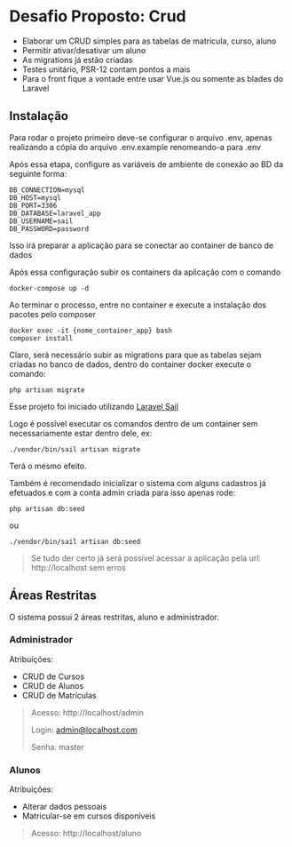 # Desafio Proposto: Crud 

- Elaborar um CRUD simples para as tabelas de matricula, curso, aluno
- Permitir ativar/desativar um aluno
- As migrations já estão criadas
- Testes unitário, PSR-12 contam pontos a mais
- Para o front fique a vontade entre usar Vue.js ou somente as blades do Laravel



## Instalação

Para rodar o projeto primeiro deve-se configurar o arquivo .env, apenas 
realizando a cópia do arquivo .env.example renomeando-a para .env

Após essa etapa, configure as variáveis de ambiente de conexão ao BD da seguinte forma:

```
DB_CONNECTION=mysql
DB_HOST=mysql
DB_PORT=3306
DB_DATABASE=laravel_app
DB_USERNAME=sail
DB_PASSWORD=password
```

Isso irá preparar a aplicação para se conectar ao container de banco de dados 

Após essa configuração subir os containers da aplicação com o comando

```
docker-compose up -d
```

Ao terminar o processo, entre no container e execute a instalação dos pacotes pelo composer

```
docker exec -it {nome_container_app} bash
composer install
```

Claro, será necessário subir as migrations para que as tabelas sejam criadas no banco de dados,
dentro do container docker execute o comando:

```
php artisan migrate
```

Esse projeto foi iniciado utilizando [Laravel Sail](https://laravel.com/docs/8.x/sail)

Logo é possível executar os comandos dentro de um container sem necessariamente estar dentro dele, ex:

```
./vendor/bin/sail artisan migrate
```

Terá o mesmo efeito.

Também é recomendado inicializar o sistema com alguns cadastros já efetuados e com a conta admin criada para isso apenas rode:

```
php artisan db:seed
```
ou
```
./vendor/bin/sail artisan db:seed
```

> Se tudo der certo já será possível acessar a aplicação pela url: http://localhost sem erros

## Áreas Restritas

O sistema possui 2 áreas restritas, aluno e administrador.

### Administrador

Atribuíções:
- CRUD de Cursos
- CRUD de Alunos
- CRUD de Matrículas

> Acesso: http://localhost/admin
> 
> Login: admin@localhost.com
> 
> Senha: master

### Alunos

Atribuições:
- Alterar dados pessoais
- Matricular-se em cursos disponíveis

> Acesso: http://localhost/aluno
